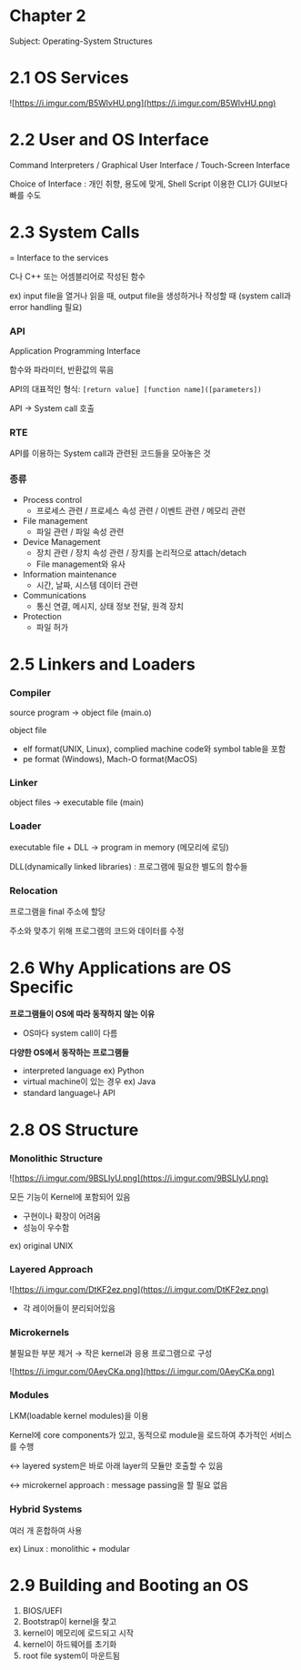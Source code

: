 # Chapter 2

Subject: Operating-System Structures



# 2.1 OS Services

![https://i.imgur.com/B5WlvHU.png](https://i.imgur.com/B5WlvHU.png)

# 2.2 User and OS Interface

Command Interpreters / Graphical User Interface / Touch-Screen Interface

Choice of Interface : 개인 취향, 용도에 맞게, Shell Script 이용한 CLI가 GUI보다 빠를 수도

# 2.3 System Calls

= Interface to the services

C나 C++ 또는 어셈블리어로 작성된 함수

ex) input file을 열거나 읽을 때, output file을 생성하거나 작성할 때 (system call과 error handling 필요)

### API

Application Programming Interface

함수와 파라미터, 반환값의 묶음

API의 대표적인 형식: `[return value] [function name]([parameters])`

API → System call 호출

### RTE

API를 이용하는 System call과 관련된 코드들을 모아놓은 것

### 종류

- Process control
    - 프로세스 관련 / 프로세스 속성 관련 / 이벤트 관련 / 메모리 관련
- File management
    - 파일 관련 / 파일 속성 관련
- Device Management
    - 장치 관련  / 장치 속성 관련 / 장치를 논리적으로 attach/detach
    - File management와 유사
- Information maintenance
    - 시간, 날짜, 시스템 데이터 관련
- Communications
    - 통신 연결, 메시지, 상태 정보 전달, 원격 장치
- Protection
    - 파일 허가

# 2.5 Linkers and Loaders

### Compiler

source program → object file (main.o)

object file 

- elf format(UNIX, Linux), complied machine code와 symbol table을 포함
- pe format (Windows), Mach-O format(MacOS)

### Linker

object files → executable file (main)

### Loader

executable file + DLL → program in memory (메모리에 로딩)

DLL(dynamically linked libraries) : 프로그램에 필요한 별도의 함수들

### Relocation

프로그램을 final 주소에 할당

주소와 맞추기 위해 프로그램의 코드와 데이터를 수정

# 2.6 Why Applications are OS Specific

**프로그램들이 OS에 따라 동작하지 않는 이유**

- OS마다 system call이 다름

**다양한 OS에서 동작하는 프로그램들**

- interpreted language ex) Python
- virtual machine이 있는 경우 ex) Java
- standard language나 API

# 2.8 OS Structure

### Monolithic Structure

![https://i.imgur.com/9BSLIyU.png](https://i.imgur.com/9BSLIyU.png)

모든 기능이 Kernel에 포함되어 있음

- 구현이나 확장이 어려움
- 성능이 우수함

ex) original UNIX

### Layered Approach

![https://i.imgur.com/DtKF2ez.png](https://i.imgur.com/DtKF2ez.png)

- 각 레이어들이 분리되어있음

### Microkernels

불필요한 부분 제거 → 작은 kernel과 응용 프로그램으로 구성

![https://i.imgur.com/0AeyCKa.png](https://i.imgur.com/0AeyCKa.png)

### Modules

LKM(loadable kernel modules)을 이용

Kernel에 core components가 있고, 동적으로 module을 로드하여 추가적인 서비스를 수행

↔ layered system은 바로 아래 layer의 모듈만 호출할 수 있음

↔ microkernel approach : message passing을 할 필요 없음

### Hybrid Systems

여러 개 혼합하여 사용

ex) Linux : monolithic + modular

# 2.9 Building and Booting an OS

1. BIOS/UEFI
2. Bootstrap이 kernel을 찾고
3. kernel이 메모리에 로드되고 시작
4. kernel이 하드웨어를 초기화
5. root file system이 마운트됨